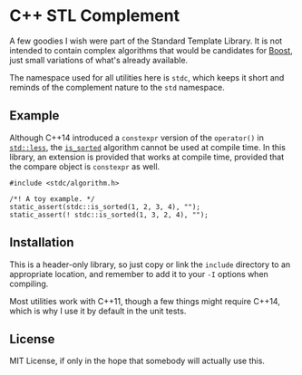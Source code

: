 # C++ STL Complement
A few goodies I wish were part of the Standard Template Library. It is not
intended to contain complex algorithms that would be candidates for
[Boost](http://www.boost.org/), just small variations of what's already
available.

The namespace used for all utilities here is `stdc`, which keeps it short and
reminds of the complement nature to the `std` namespace.

## Example
Although C++14 introduced a `constexpr` version of the `operator()` in
[`std::less`](http://en.cppreference.com/w/cpp/utility/functional/less), the
[`is_sorted`](http://en.cppreference.com/w/cpp/algorithm/is_sorted) algorithm
cannot be used at compile time. In this library, an extension is provided that
works at compile time, provided that the compare object is `constexpr` as well.

```
#include <stdc/algorithm.h>

/*! A toy example. */
static_assert(stdc::is_sorted(1, 2, 3, 4), "");
static_assert(! stdc::is_sorted(1, 3, 2, 4), "");
```

## Installation
This is a header-only library, so just copy or link the `include` directory to
an appropriate location, and remember to add it to your `-I` options when
compiling.

Most utilities work with C++11, though a few things might require C++14, which
is why I use it by default in the unit tests.

## License
MIT License, if only in the hope that somebody will actually use this.
